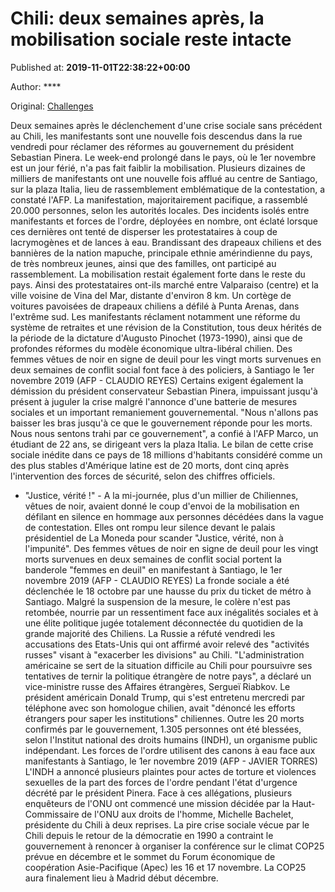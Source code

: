 
# Chili: deux semaines après, la mobilisation sociale reste intacte

Published at: **2019-11-01T22:38:22+00:00**

Author: ****

Original: [Challenges](https://www.challenges.fr/monde/chili-deux-semaines-apres-la-mobilisation-sociale-reste-intacte_682801)

Deux semaines après le déclenchement d'une crise sociale sans précédent au Chili, les manifestants sont une nouvelle fois descendus dans la rue vendredi pour réclamer des réformes au gouvernement du président Sebastian Pinera.
Le week-end prolongé dans le pays, où le 1er novembre est un jour férié, n'a pas fait faiblir la mobilisation. Plusieurs dizaines de milliers de manifestants ont une nouvelle fois afflué au centre de Santiago, sur la plaza Italia, lieu de rassemblement emblématique de la contestation, a constaté l'AFP.
La manifestation, majoritairement pacifique, a rassemblé 20.000 personnes, selon les autorités locales. Des incidents isolés entre manifestants et forces de l'ordre, déployées en nombre, ont éclaté lorsque ces dernières ont tenté de disperser les protestataires à coup de lacrymogènes et de lances à eau.
Brandissant des drapeaux chiliens et des bannières de la nation mapuche, principale ethnie amérindienne du pays, de très nombreux jeunes, ainsi que des familles, ont participé au rassemblement.
La mobilisation restait également forte dans le reste du pays. Ainsi des protestataires ont-ils marché entre Valparaiso (centre) et la ville voisine de Vina del Mar, distante d'environ 8 km. Un cortège de voitures pavoisées de drapeaux chiliens a défilé à Punta Arenas, dans l'extrême sud.
Les manifestants réclament notamment une réforme du système de retraites et une révision de la Constitution, tous deux hérités de la période de la dictature d'Augusto Pinochet (1973-1990), ainsi que de profondes réformes du modèle économique ultra-libéral chilien.
Des femmes vêtues de noir en signe de deuil pour les vingt morts survenues en deux semaines de conflit social font face à des policiers, à Santiago le 1er novembre 2019 (AFP - CLAUDIO REYES)
Certains exigent également la démission du président conservateur Sebastian Pinera, impuissant jusqu'à présent à juguler la crise malgré l'annonce d'une batterie de mesures sociales et un important remaniement gouvernemental.
"Nous n'allons pas baisser les bras jusqu'à ce que le gouvernement réponde pour les morts. Nous nous sentons trahi par ce gouvernement", a confié à l'AFP Marco, un étudiant de 22 ans, se dirigeant vers la plaza Italia.
Le bilan de cette crise sociale inédite dans ce pays de 18 millions d'habitants considéré comme un des plus stables d'Amérique latine est de 20 morts, dont cinq après l'intervention des forces de sécurité, selon des chiffres officiels.
- "Justice, vérité !" -
A la mi-journée, plus d'un millier de Chiliennes, vêtues de noir, avaient donné le coup d'envoi de la mobilisation en défilant en silence en hommage aux personnes décédées dans la vague de contestation. Elles ont rompu leur silence devant le palais présidentiel de La Moneda pour scander "Justice, vérité, non à l'impunité".
Des femmes vêtues de noir en signe de deuil pour les vingt morts survenues en deux semaines de conflit social portent la banderole "femmes en deuil" en manifestant à Santiago, le 1er novembre 2019 (AFP - CLAUDIO REYES)
La fronde sociale a été déclenchée le 18 octobre par une hausse du prix du ticket de métro à Santiago.
Malgré la suspension de la mesure, le colère n'est pas retombée, nourrie par un ressentiment face aux inégalités sociales et à une élite politique jugée totalement déconnectée du quotidien de la grande majorité des Chiliens.
La Russie a réfuté vendredi les accusations des Etats-Unis qui ont affirmé avoir relevé des "activités russes" visant à "exacerber les divisions" au Chili.
"L'administration américaine se sert de la situation difficile au Chili pour poursuivre ses tentatives de ternir la politique étrangère de notre pays", a déclaré un vice-ministre russe des Affaires étrangères, Sergueï Riabkov.
Le président américain Donald Trump, qui s'est entretenu mercredi par téléphone avec son homologue chilien, avait "dénoncé les efforts étrangers pour saper les institutions" chiliennes.
Outre les 20 morts confirmés par le gouvernement, 1.305 personnes ont été blessées, selon l'Institut national des droits humains (INDH), un organisme public indépendant.
Les forces de l'ordre utilisent des canons à eau face aux manifestants à Santiago, le 1er novembre 2019 (AFP - JAVIER TORRES)
L'INDH a annoncé plusieurs plaintes pour actes de torture et violences sexuelles de la part des forces de l'ordre pendant l'état d'urgence décrété par le président Pinera.
Face à ces allégations, plusieurs enquêteurs de l'ONU ont commencé une mission décidée par la Haut-Commissaire de l'ONU aux droits de l'homme, Michelle Bachelet, présidente du Chili à deux reprises.
La pire crise sociale vécue par le Chili depuis le retour de la démocratie en 1990 a contraint le gouvernement à renoncer à organiser la conférence sur le climat COP25 prévue en décembre et le sommet du Forum économique de coopération Asie-Pacifique (Apec) les 16 et 17 novembre.
La COP25 aura finalement lieu à Madrid début décembre.

